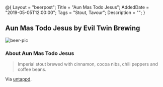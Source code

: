 @{
 Layout = "beerpost";
 Title = "Aun Mas Todo Jesus";
 AddedDate = "2019-05-05T12:00:00";
 Tags = "Stout, Tavour";
 Description = "";
 }
 

## Aun Mas Todo Jesus by Evil Twin Brewing

![beer-pic]

### About Aun Mas Todo Jesus

> Imperial stout brewed with cinnamon, cocoa nibs, chili peppers and coffee beans.

Via [untappd][untappd-url].

[untappd-url]: <https://untappd.com/b/evil-twin-brewing-aun-mas-todo-jesus/1387586>
[beer-pic]: https://jasonpowley.com/assets/img/2019-05-05-aun-mas-todo-jesus.jpeg "Aun Mas Todo Jesus by Evil Twin Brewing"
